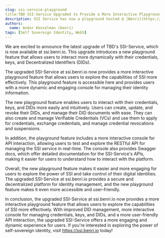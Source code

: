 ```yaml
---
slug: ssi-service-playground
title:TBD SSI-Service Upgraded to Provide a More Interactive Playground for Identity Management hosted @ ssi.benri.io 
description: SSI Service has now a playground hosted @ [Benri](https://ssi.benri.io)
authors:
  name: Andor Kesselman (benri)
tags: [Self Sovereign Identity, Web5]
---
```


<head> <title>SSI-Service Playground Upgraded</title> <meta
  property="og:description" content="SSI-Service upgraded" /> <meta
  property="og:title" content="SSI-Service upgraded" /> <meta property="og:url"
  content='https://developer.tbd.website/blog/ssi-service-playground' /> <meta
  name="twitter:card" content="summary" /> <meta name="twitter:site"
  content="@tbddev" /> <meta name="twitter:description" content="ssi-service
  upgraded" /> <link rel="apple-touch-icon"
  href="https://developer.tbd.website/img/tbd-fav-icon-main.png" /> </head>

We are excited to announce the latest upgrade of TBD's SSI-Service, which is now
available at ssi.benri.io. This upgrade introduces a new playground feature that
allows users to interact more dynamically with their credentials, keys, and
Decentralized Identifiers (DIDs).

<!--truncate-->

The upgraded SSI-Service at ssi.benri.io now provides a more interactive
playground feature that allows users to explore the capabilities of SSI more
effectively. This playground feature is accessible here and provides users with
a more dynamic and engaging console for managing their identity information.

The new playground feature enables users to interact with their credentials,
keys, and DIDs more easily and intuitively. Users can create, update, and revoke
their DIDs, and manage their DID documents with ease. They can also create and
manage Verifiable Credentials (VCs) and use them to apply for credentials,
exchange credentials, and manage credential revocations and suspensions.

In addition, the playground feature includes a more interactive console for API
interaction, allowing users to test and explore the RESTful API for managing the
SSI service in real-time. The console also provides Swagger docs, which offer
detailed documentation for the SSI-Service's APIs, making it easier for users to
understand how to interact with the platform.

Overall, the new playground feature makes it easier and more engaging for users
to explore the power of SSI and take control of their digital identities. The
upgraded SSI-Service at ssi.benri.io provides a secure and decentralized
platform for identity management, and the new playground feature makes it even
more accessible and user-friendly.

In conclusion, the upgraded SSI-Service at ssi.benri.io now provides a more
interactive playground feature that allows users to explore the capabilities of
SSI more effectively. With improved DID management, more interactive console for
managing credentials, keys, and DIDs, and a more user-friendly API interaction,
the upgraded SSI-Service offers a more engaging and dynamic experience for
users. If you're interested in exploring the power of self-sovereign identity,
visit https://ssi.benri.io today!
